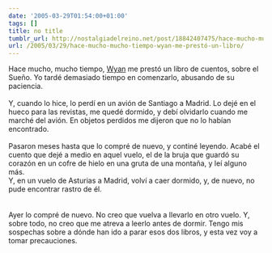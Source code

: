 ```yaml
---
date: '2005-03-29T01:54:00+01:00'
tags: []
title: no title
tumblr_url: http://nostalgiadelreino.net/post/18842407475/hace-mucho-mucho-tiempo-wyan-me-prestó-un-libro
url: /2005/03/29/hace-mucho-mucho-tiempo-wyan-me-prestó-un-libro/
---
```


<p>Hace mucho, mucho tiempo, <a href="http://malditafinitud.blogspot.com">Wyan</a> me prestó un libro de cuentos, sobre el <font class="dream">Sueño</font>. Yo tardé demasiado tiempo en comenzarlo, abusando de su paciencia.<br/><br/>Y, cuando lo hice, lo perdí en un avión de Santiago a Madrid. Lo dejé en el hueco para las revistas, me quedé dormido, y debí olvidarlo cuando me marché del avión. En objetos perdidos me dijeron que no lo habían encontrado.<br/><br/>Pasaron meses hasta que lo compré de nuevo, y continé leyendo. Acabé el cuento que dejé a medio en aquel vuelo, el de la bruja que guardó su corazón en un cofre de hielo en una gruta de una montaña, y leí alguno más.<br/>Y, en un vuelo de Asturias a Madrid, volví a caer dormido, y, de nuevo, no pude encontrar rastro de él.<br/><br/><br/>Ayer lo compré de nuevo. No creo que vuelva a llevarlo en otro vuelo. Y, sobre todo, no creo que me atreva a leerlo antes de dormir. Tengo mis sospechas sobre a dónde han ido a parar esos dos libros, y esta vez voy a tomar precauciones.</p><div class="blogger-post-footer"><img width="1" height="1" src="https://blogger.googleusercontent.com/tracker/1180118427259117074-7704390729451190665?l=nostalgiadelreino.blogspot.com" alt=""/></div>